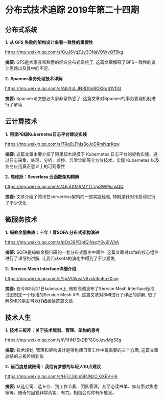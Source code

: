 # 分布式技术追踪 2019年第二十四期
## 分布式系统
**1.** **从 GFS 失败的架构设计来看一致性的重要性**

https://mp.weixin.qq.com/s/GuJ6VqZJy3ONaVOWvQT9kg

**摘要:** GFS是大家非常熟悉的经典分布式系统了, 这篇文章解释了GFS一致性的设计思路以及其中的不足.

**2.** **Spanner事务处理技术详解**

https://mp.weixin.qq.com/s/AbiGcLJNRD0oBOX8g41VDQ

**摘要:** Spanner论文想必大家非常熟悉了, 这篇文章对Spanner的事务管理机制进行了解读.

## 云计算技术
**1.** **阿里PB级Kubernetes日志平台建设实践**

https://mp.weixin.qq.com/s/7Rq0LFhIs8oJoDRmNqrKqw

**摘要:** 这篇文章主要介绍了阿里超大规模下 Kubernetes 日志平台的架构实践，通过日志采集、处理、分析、监控、异常诊断等全方位技术，实现 Kubernetes 以及业务应用真正意义上的可观察性

**2.** **周维跃：Severless 云函数架构精解**

https://mp.weixin.qq.com/s/4EqOfMRMYTLUp8WPjsnsQQ

**摘要:** 文章介绍了腾讯在serverless架构的一些实践经验, 特别是针对冷启动进行了不少优化.

## 微服务技术
**1.** **蚂蚁金服鲁直：十年！看SOFA 分布式架构演进**

https://mp.weixin.qq.com/s/pOx39PDpIQlNsqY6y9IWhA

**摘要:** SOFA是蚂蚁金服自研的一套分布式服务中间件, 这篇文章对sofa的核心组件进行了详细的讲解, 让我们从sofa的演化中得到了不少启发.

**2.** **Service Mesh Interface详细介绍**

https://mp.weixin.qq.com/s/2pAYAkyaNRyck3m6n7Xjng

**摘要:** 在今年5月21日kubecon上, 微软高调发布了Service Mesh Interface标准, 试图制定一个标准的Service Mesh API, 这篇文章对SMI进行了详细的讲解, 想了解SMI的朋友可以仔细阅读这篇文章.

## 技术人生
**1.** **技术三板斧：关于技术规划、管理、架构的思考**

https://mp.weixin.qq.com/s/iV1HN7SkDEP8GoJzwMgS8g

**摘要:** 技术规划, 管理和架构设计是架构师日常工作中最重要的三个方面, 这篇文章总结的三板斧很到位

**2.** **前百度总裁陆奇：我给有梦想的年轻人10点建议**

https://mp.weixin.qq.com/s/Hj7J_8bmSPJNzO_6XEVHjA

**摘要:** 从选公司、选专业、到工作节奏、团队管理，甚至必读书单、如何面对焦虑等等，陆奇的回答非常真实、有力。相信会对你有所启发。
